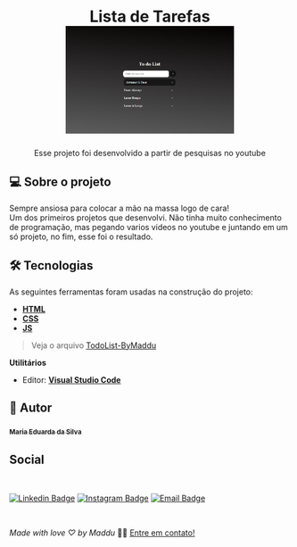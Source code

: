 
<h1 align="center" id="project_name">
  <br />
    Lista de Tarefas
  <br />
  <img src="img/to-do-list.png" alt="Logo" height="60%" width="60%">
  <br />
</h1>

<p align="center">Esse projeto foi desenvolvido a partir de pesquisas no youtube</p>


<h2 id="about">
💻 Sobre o projeto
</h2>
Sempre ansiosa para colocar a mão na massa logo de cara!
<br />
Um dos primeiros projetos que desenvolvi. Não tinha muito conhecimento de programação, mas pegando varios videos no youtube e juntando em um só projeto, no fim, esse foi o resultado.

<br />
<h2 id="technologies">🛠 Tecnologias</h2>

As seguintes ferramentas foram usadas na construção do projeto:

- **[HTML](https://exemplo.com)**
- **[CSS](https://exemplo.com)**
- **[JS](https://exemplo.com)**

> Veja o arquivo [TodoList-ByMaddu](https://maddusilva.github.io/todo-list/)

**Utilitários**

- Editor: **[Visual Studio Code](https://code.visualstudio.com/)**


<h2 id="author">🦸 Autor</h2>
<a href="#">

 <sub><b> Maria Eduarda da Silva </b></sub></a>

 <h2 id="author">Social</h2>
<a href="#">

<br />

[![Linkedin Badge](https://img.shields.io/badge/LinkedIn-0077B5?style=for-the-badge&logo=linkedin&logoColor=white)](https://www.linkedin.com/in/maddusilvadev/)
[![Instagram Badge](https://img.shields.io/badge/Instagram-E4405F?style=for-the-badge&logo=instagram&logoColor=white)](https://www.instagram.com/maddusilva.dev/)
[![Email Badge](https://img.shields.io/badge/Microsoft_Outlook-0078D4?style=for-the-badge&logo=microsoft-outlook&logoColor=white)](mailto:maria.arimym@outlook.com)

<br />

*Made with love ♡ by Maddu* 👋🏽 [Entre em contato!](https://www.linkedin.com/in/maddusilvadev/)
